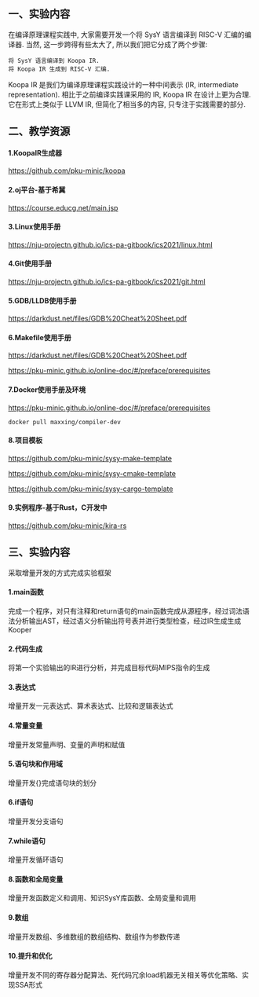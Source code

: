 ## 一、实验内容
在编译原理课程实践中, 大家需要开发一个将 SysY 语言编译到 RISC-V 汇编的编译器. 当然, 这一步跨得有些太大了, 所以我们把它分成了两个步骤:
```
将 SysY 语言编译到 Koopa IR.
将 Koopa IR 生成到 RISC-V 汇编.
```
Koopa IR 是我们为编译原理课程实践设计的一种中间表示 (IR, intermediate representation). 相比于之前编译实践课采用的 IR, Koopa IR 在设计上更为合理. 它在形式上类似于 LLVM IR, 但简化了相当多的内容, 只专注于实践需要的部分.

## 二、教学资源
#### 1.KoopaIR生成器
https://github.com/pku-minic/koopa
#### 2.oj平台-基于希冀
https://course.educg.net/main.jsp
#### 3.Linux使用手册
https://nju-projectn.github.io/ics-pa-gitbook/ics2021/linux.html
#### 4.Git使用手册
https://nju-projectn.github.io/ics-pa-gitbook/ics2021/git.html
#### 5.GDB/LLDB使用手册
https://darkdust.net/files/GDB%20Cheat%20Sheet.pdf
#### 6.Makefile使用手册
https://darkdust.net/files/GDB%20Cheat%20Sheet.pdf

https://pku-minic.github.io/online-doc/#/preface/prerequisites
#### 7.Docker使用手册及环境
https://pku-minic.github.io/online-doc/#/preface/prerequisites
```
docker pull maxxing/compiler-dev
```
#### 8.项目模板
https://github.com/pku-minic/sysy-make-template

https://github.com/pku-minic/sysy-cmake-template

https://github.com/pku-minic/sysy-cargo-template
#### 9.实例程序-基于Rust，C开发中
https://github.com/pku-minic/kira-rs


## 三、实验内容
采取增量开发的方式完成实验框架
#### 1.main函数
完成一个程序，对只有注释和return语句的main函数完成从源程序，经过词法语法分析输出AST，经过语义分析输出符号表并进行类型检查，经过IR生成生成Kooper
#### 2.代码生成
将第一个实验输出的IR进行分析，并完成目标代码MIPS指令的生成
#### 3.表达式
增量开发一元表达式、算术表达式、比较和逻辑表达式
#### 4.常量变量
增量开发常量声明、变量的声明和赋值
#### 5.语句块和作用域
增量开发{}完成语句块的划分
#### 6.if语句
增量开发分支语句
#### 7.while语句
增量开发循环语句
#### 8.函数和全局变量
增量开发函数定义和调用、知识SysY库函数、全局变量和调用
#### 9.数组
增量开发数组、多维数组的数组结构、数组作为参数传递
#### 10.提升和优化
增量开发不同的寄存器分配算法、死代码冗余load机器无关相关等优化策略、实现SSA形式